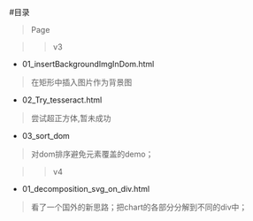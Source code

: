 #目录
> Page

>>v3
- 01_insertBackgroundImgInDom.html
> 在矩形中插入图片作为背景图

- 02_Try_tesseract.html
> 尝试超正方体,暂未成功

- 03_sort_dom
> 对dom排序避免元素覆盖的demo；

>>v4
- 01_decomposition_svg_on_div.html
> 看了一个国外的新思路；把chart的各部分分解到不同的div中；